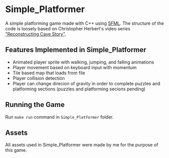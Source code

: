 # Simple_Platformer
A simple platforming game made with C++ using [SFML](https://www.sfml-dev.org/). The structure of the code is loosely based on Christopher Herbert's video series ["Reconstructing Cave Story"](https://www.youtube.com/watch?v=IufkC1IRY2Q&list=PL006xsVEsbKjSKBmLu1clo85yLrwjY67X).

## Features Implemented in Simple_Platformer
* Animated player sprite with walking, jumping, and falling animations
* Player movement based on keyboard input with momentum
* Tile based map that loads from file
* Player collision detection
* Player can change direcion of gravity in order to complete puzzles and platforming sections (puzzles and platforming secions pending)

## Running the Game
Run `make run` command in `Simple_Platformer` folder.

## Assets
All assets used in Simple_Platformer were made by me for the purpose of this game.